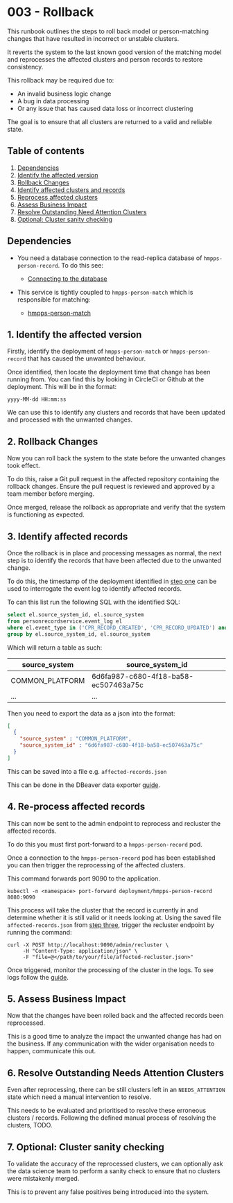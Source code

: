 # 003 - Rollback

This runbook outlines the steps to roll back model or person-matching changes that have resulted in incorrect or unstable clusters.

It reverts the system to the last known good version of the matching model and reprocesses the affected clusters and person records to restore consistency.

This rollback may be required due to:

* An invalid business logic change
* A bug in data processing 
* Or any issue that has caused data loss or incorrect clustering

The goal is to ensure that all clusters are returned to a valid and reliable state.

## Table of contents

1. [Dependencies](#dependencies)
2. [Identify the affected version](#1-identify-the-affected-version)
3. [Rollback Changes](#2-rollback-changes)
4. [Identify affected clusters and records](#3-identify-affected-clusters-and-records)
5. [Reprocess affected clusters](#4-reprocess-affected-clusters)
6. [Assess Business Impact](#5-assess-business-impact)
7. [Resolve Outstanding Need Attention Clusters](#5-assess-business-impact)
8. [Optional: Cluster sanity checking](#7-optional-cluster-sanity-checking)

## Dependencies

* You need a database connection to the read-replica database of `hmpps-person-record`. To do this see:
  * [Connecting to the database](001-Connecting-To-The-Database.md)

* This service is tightly coupled to `hmpps-person-match` which is responsible for matching:
  * [hmpps-person-match](https://github.com/ministryofjustice/hmpps-person-match)

## 1. Identify the affected version

Firstly, identify the deployment of  `hmpps-person-match` or `hmpps-person-record` that has caused the unwanted behaviour. 

Once identified, then locate the deployment time that change has been running from. You can find this by looking in CircleCI or Github at the deployment. This will be in the format:
```
yyyy-MM-dd HH:mm:ss
```

We can use this to identify any clusters and records that have been updated and processed with the unwanted changes.

## 2. Rollback Changes

Now you can roll back the system to the state before the unwanted changes took effect.

To do this, raise a Git pull request in the affected repository containing the rollback changes.
Ensure the pull request is reviewed and approved by a team member before merging.

Once merged, release the rollback as appropriate and verify that the system is functioning as expected.

## 3. Identify affected records

Once the rollback is in place and processing messages as normal, the next step is to identify the 
records that have been affected due to the unwanted change. 

To do this, the timestamp of the deployment identified in [step one](#1-identify-the-affected-version) can be 
used to interrogate the event log to identify affected records.

To can this list run the following SQL with the identified SQL:

```sql
select el.source_system_id, el.source_system
from personrecordservice.event_log el
where el.event_type in ('CPR_RECORD_CREATED', 'CPR_RECORD_UPDATED') and el.event_timestamp >= '<timestamp>'
group by el.source_system_id, el.source_system 
```

Which will return a table as such:

| source_system   | source_system_id                     |
|-----------------|--------------------------------------|
| COMMON_PLATFORM | 6d6fa987-c680-4f18-ba58-ec507463a75c |
| ...             | ...                                  |

Then you need to export the data as a json into the format:

```json
[
  {
    "source_system" : "COMMON_PLATFORM",
    "source_system_id" : "6d6fa987-c680-4f18-ba58-ec507463a75c"
  }
]
```

This can be saved into a file e.g. `affected-records.json`

This can be done in the DBeaver data exporter [guide](https://dbeaver.com/docs/dbeaver/Data-export/).

## 4. Re-process affected records

This can now be sent to the admin endpoint to reprocess and recluster the affected records.

To do this you must first port-forward to a `hmpps-person-record` pod.

Once a connection to the `hmpps-person-record` pod has been established you can then trigger the reprocessing of the affected clusters.

This command forwards port 9090 to the application.

```shell
kubectl -n <namespace> port-forward deployment/hmpps-person-record 8080:9090
```

This process will take the cluster that the record is currently in and determine whether it is still valid or it needs looking at.
Using the saved file `affected-records.json` from [step three](#3-identify-affected-records), trigger the recluster endpoint by running the command:

```shell
curl -X POST http://localhost:9090/admin/recluster \
     -H "Content-Type: application/json" \
     -F "file=@</path/to/your/file/affected-recluster.json>"
```

Once triggered, monitor the processing of the cluster in the logs. To see logs follow the [guide](002-Accessing-The-Logs.md).

## 5. Assess Business Impact

Now that the changes have been rolled back and the affected records been reprocessed.

This is a good time to analyze the impact the unwanted change has had on the business.
If any communication with the wider organisation needs to happen, communicate this out.

## 6. Resolve Outstanding Needs Attention Clusters

Even after reprocessing, there can be still clusters left in an `NEEDS_ATTENTION` state which need a manual intervention to resolve.

This needs to be evaluated and prioritised to resolve these erroneous clusters / records. 
Following the defined manual process of resolving the clusters, TODO.

## 7. Optional: Cluster sanity checking

To validate the accuracy of the reprocessed clusters, we can optionally ask the data science team to perform a sanity check to ensure that no clusters were mistakenly merged.

This is to prevent any false positives being introduced into the system.

